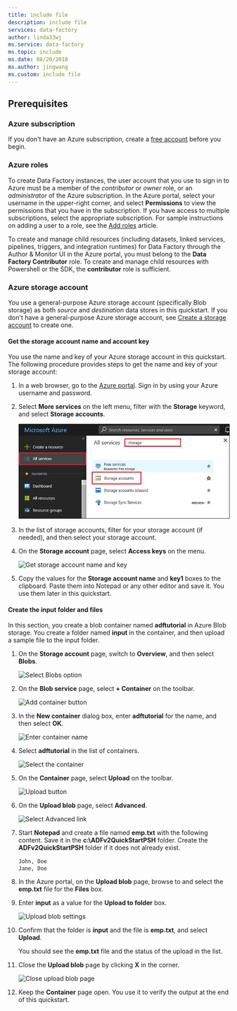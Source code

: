 ```yaml
---
title: include file
description: include file
services: data-factory
author: linda33wj
ms.service: data-factory
ms.topic: include
ms.date: 08/20/2018
ms.author: jingwang
ms.custom: include file
---
```


## Prerequisites

### Azure subscription
If you don't have an Azure subscription, create a [free account](https://azure.microsoft.com/free/) before you begin.

### Azure roles
To create Data Factory instances, the user account that you use to sign in to Azure must be a member of the *contributor* or *owner* role, or an *administrator* of the Azure subscription. In the Azure portal, select your username in the upper-right corner, and select **Permissions** to view the permissions that you have in the subscription. If you have access to multiple subscriptions, select the appropriate subscription. For sample instructions on adding a user to a role, see the [Add roles](../articles/billing/billing-add-change-azure-subscription-administrator.md) article.

To create and manage child resources (including datasets, linked services, pipelines, triggers, and integration runtimes) for Data Factory through the Author & Monitor UI in the Azure portal, you must belong to the **Data Factory Contributor** role. To create and manage child resources with Powershell or the SDK, the **contributor** role is sufficient.

### Azure storage account
You use a general-purpose Azure storage account (specifically Blob storage) as both *source* and *destination* data stores in this quickstart. If you don't have a general-purpose Azure storage account, see [Create a storage account](../articles/storage/common/storage-quickstart-create-account.md) to create one. 

#### Get the storage account name and account key
You use the name and key of your Azure storage account in this quickstart. The following procedure provides steps to get the name and key of your storage account: 

1. In a web browser, go to the [Azure portal](https://portal.azure.com). Sign in by using your Azure username and password. 
2. Select **More services** on the left menu, filter with the **Storage** keyword, and select **Storage accounts**.

   ![Search for a storage account](media/data-factory-quickstart-prerequisites/search-storage-account.png)
3. In the list of storage accounts, filter for your storage account (if needed), and then select your storage account. 
4. On the **Storage account** page, select **Access keys** on the menu.

   ![Get storage account name and key](media/data-factory-quickstart-prerequisites/storage-account-name-key.png)
5. Copy the values for the **Storage account name** and **key1** boxes to the clipboard. Paste them into Notepad or any other editor and save it. You use them later in this quickstart.   

#### Create the input folder and files
In this section, you create a blob container named **adftutorial** in Azure Blob storage. You create a folder named **input** in the container, and then upload a sample file to the input folder. 

1. On the **Storage account** page, switch to **Overview**, and then select **Blobs**. 

   ![Select Blobs option](media/data-factory-quickstart-prerequisites/select-blobs.png)
2. On the **Blob service** page, select **+ Container** on the toolbar. 

   ![Add container button](media/data-factory-quickstart-prerequisites/add-container-button.png)    
3. In the **New container** dialog box, enter **adftutorial** for the name, and then select **OK**. 

   ![Enter container name](media/data-factory-quickstart-prerequisites/new-container-dialog.png)
4. Select **adftutorial** in the list of containers. 

   ![Select the container](media/data-factory-quickstart-prerequisites/seelct-adftutorial-container.png)
1. On the **Container** page, select **Upload** on the toolbar.  

   ![Upload button](media/data-factory-quickstart-prerequisites/upload-toolbar-button.png)
6. On the **Upload blob** page, select **Advanced**.

   ![Select Advanced link](media/data-factory-quickstart-prerequisites/upload-blob-advanced.png)
7. Start **Notepad** and create a file named **emp.txt** with the following content. Save it in the **c:\ADFv2QuickStartPSH** folder. Create the **ADFv2QuickStartPSH** folder if it does not already exist.
    
   ```
   John, Doe
   Jane, Doe
   ```    
8. In the Azure portal, on the **Upload blob** page, browse to and select the **emp.txt** file for the **Files** box. 
9. Enter **input** as a value for the **Upload to folder** box. 

    ![Upload blob settings](media/data-factory-quickstart-prerequisites/upload-blob-settings.png)    
10. Confirm that the folder is **input** and the file is **emp.txt**, and select **Upload**.
    
    You should see the **emp.txt** file and the status of the upload in the list. 
12. Close the **Upload blob** page by clicking **X** in the corner. 

    ![Close upload blob page](media/data-factory-quickstart-prerequisites/close-upload-blob.png)
1. Keep the **Container** page open. You use it to verify the output at the end of this quickstart.